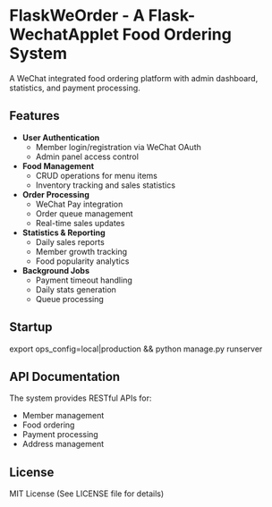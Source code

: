 # FlaskWeOrder - A Flask-WechatApplet Food Ordering System

A WeChat integrated food ordering platform with admin dashboard, statistics, and payment processing.

## Features

- **User Authentication**
  - Member login/registration via WeChat OAuth
  - Admin panel access control
- **Food Management**
  - CRUD operations for menu items
  - Inventory tracking and sales statistics
- **Order Processing**
  - WeChat Pay integration
  - Order queue management
  - Real-time sales updates
- **Statistics & Reporting**
  - Daily sales reports
  - Member growth tracking
  - Food popularity analytics
- **Background Jobs**
  - Payment timeout handling
  - Daily stats generation
  - Queue processing

## Startup

export ops_config=local|production && python manage.py runserver

## API Documentation

The system provides RESTful APIs for:
- Member management 
- Food ordering
- Payment processing
- Address management


## License

MIT License (See LICENSE file for details)
